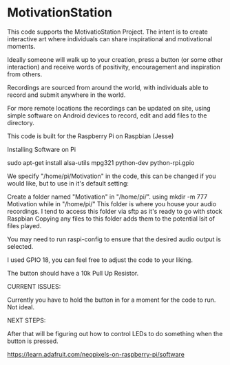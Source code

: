 # MotivationStation
This code supports the MotivatioStation Project. The intent is to create interactive art where individuals can share inspirational and motivational moments.

Ideally someone will walk up to your creation, press a button (or some other interaction) and receive words of positivity, encouragement and inspiration from others.

Recordings are sourced from around the world, with individuals able to record and submit anywhere in the world. 

For more remote locations the recordings can be updated on site, using simple software on Android devices to record, edit and add files to the directory.

This code is built for the Raspberry Pi on Raspbian (Jesse)

Installing Software on Pi

sudo apt-get install alsa-utils mpg321 python-dev python-rpi.gpio

We specify "/home/pi/Motivation" in the code, this can be changed if you would like, but to use in it's default setting:

Create a folder named "Motivation" in "/home/pi/". using mkdir -m 777 Motivation while in "/home/pi/"
This folder is where you house your audio recordings.
I tend to access this folder via sftp as it's ready to go with stock Raspbian
Copying any files to this folder adds them to the potential lsit of files played. 

You may need to run raspi-config to ensure that the desired audio output is selected. 

I used GPIO 18, you can feel free to adjust the code to your liking. 

The button should have a 10k Pull Up Resistor.

CURRENT ISSUES:

Currently you have to hold the button in for a moment for the code to run. Not ideal.

NEXT STEPS:



After that will be figuring out how to control LEDs to do something when the button is pressed.

https://learn.adafruit.com/neopixels-on-raspberry-pi/software
